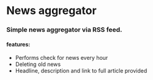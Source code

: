 # News aggregator

### Simple news aggregator via RSS feed.

#### features:
- Performs check for news every hour
- Deleting old news
- Headline, description and link to full article provided



